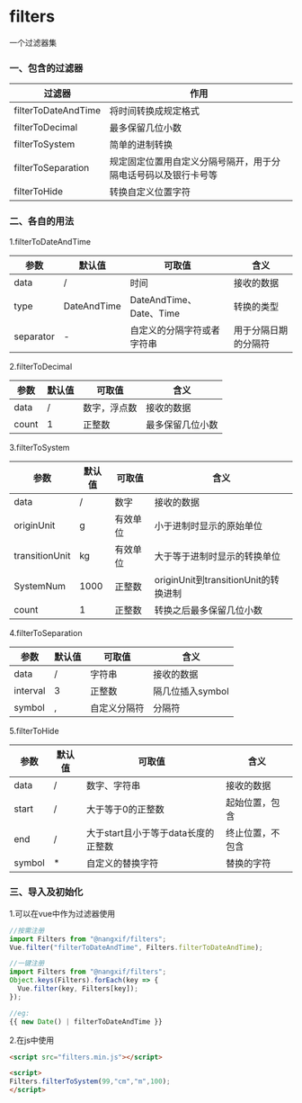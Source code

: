 # filters

一个过滤器集

### 一、包含的过滤器

| 过滤器              | 作用                                                         |
| ------------------- | ------------------------------------------------------------ |
| filterToDateAndTime | 将时间转换成规定格式                                         |
| filterToDecimal     | 最多保留几位小数                                             |
| filterToSystem      | 简单的进制转换                                               |
| filterToSeparation  | 规定固定位置用自定义分隔号隔开，用于分隔电话号码以及银行卡号等 |
| filterToHide        | 转换自定义位置字符                                           |

### 二、各自的用法

1.filterToDateAndTime

| 参数      | 默认值      | 可取值                     | 含义                 |
| --------- | ----------- | -------------------------- | -------------------- |
| data      | /           | 时间                       | 接收的数据           |
| type      | DateAndTime | DateAndTime、Date、Time    | 转换的类型           |
| separator | -           | 自定义的分隔字符或者字符串 | 用于分隔日期的分隔符 |

2.filterToDecimal

| 参数  | 默认值 | 可取值       | 含义             |
| ----- | ------ | ------------ | ---------------- |
| data  | /      | 数字，浮点数 | 接收的数据       |
| count | 1      | 正整数       | 最多保留几位小数 |

3.filterToSystem

| 参数           | 默认值 | 可取值   | 含义                                 |
| -------------- | ------ | -------- | ------------------------------------ |
| data           | /      | 数字     | 接收的数据                           |
| originUnit     | g      | 有效单位 | 小于进制时显示的原始单位             |
| transitionUnit | kg     | 有效单位 | 大于等于进制时显示的转换单位         |
| SystemNum      | 1000   | 正整数   | originUnit到transitionUnit的转换进制 |
| count          | 1      | 正整数   | 转换之后最多保留几位小数             |

4.filterToSeparation

| 参数     | 默认值 | 可取值       | 含义             |
| -------- | ------ | ------------ | ---------------- |
| data     | /      | 字符串       | 接收的数据       |
| interval | 3      | 正整数       | 隔几位插入symbol |
| symbol   | ,      | 自定义分隔符 | 分隔符           |

5.filterToHide

| 参数   | 默认值 | 可取值                              | 含义             |
| ------ | ------ | ----------------------------------- | ---------------- |
| data   | /      | 数字、字符串                        | 接收的数据       |
| start  | /      | 大于等于0的正整数                   | 起始位置，包含   |
| end    | /      | 大于start且小于等于data长度的正整数 | 终止位置，不包含 |
| symbol | *      | 自定义的替换字符                    | 替换的字符       |

### 三、导入及初始化

1.可以在vue中作为过滤器使用

```javascript
//按需注册
import Filters from "@nangxif/filters";
Vue.filter("filterToDateAndTime", Filters.filterToDateAndTime);

//一键注册
import Filters from "@nangxif/filters";
Object.keys(Filters).forEach(key => {
  Vue.filter(key, Filters[key]);
});

//eg:
{{ new Date() | filterToDateAndTime }}
```

2.在js中使用

```html
<script src="filters.min.js"></script>

<script>
Filters.filterToSystem(99,"cm","m",100);
</script>
```

